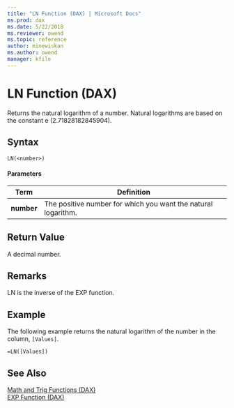 ```yaml
---
title: "LN Function (DAX) | Microsoft Docs"
ms.prod: dax
ms.date: 5/22/2018
ms.reviewer: owend
ms.topic: reference
author: minewiskan
ms.author: owend
manager: kfile
---
```

# LN Function (DAX)
Returns the natural logarithm of a number. Natural logarithms are based on the constant e (2.71828182845904).  
  
## Syntax  
  
```  
LN(<number>)  
```  
  
#### Parameters  
  
|Term|Definition|  
|--------|--------------|  
|**number**|The positive number for which you want the natural logarithm.|  
  
## Return Value  
A decimal number.  
  
## Remarks  
LN is the inverse of the EXP function.  
  
## Example  
The following example returns the natural logarithm of the number in the column, `[Values]`.  
  
```  
=LN([Values])  
```  
  
## See Also  
[Math and Trig Functions &#40;DAX&#41;](math-and-trig-functions-dax.md)  
[EXP Function &#40;DAX&#41;](exp-function-dax.md)  
  
